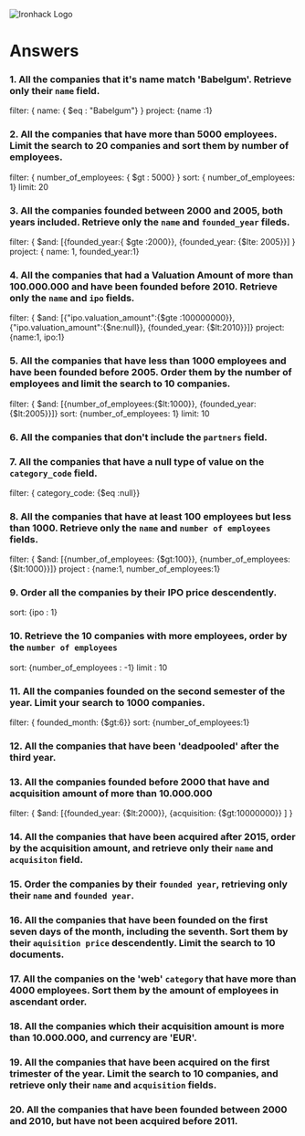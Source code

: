 ![Ironhack Logo](https://i.imgur.com/1QgrNNw.png)

# Answers

### 1. All the companies that it's name match 'Babelgum'. Retrieve only their `name` field.

filter: { name: { \$eq : "Babelgum"} }
project: {name :1}

### 2. All the companies that have more than 5000 employees. Limit the search to 20 companies and sort them by **number of employees**.

filter: { number_of_employees: { \$gt : 5000} }
sort: { number_of_employees: 1}
limit: 20

### 3. All the companies founded between 2000 and 2005, both years included. Retrieve only the `name` and `founded_year` fileds.

filter: { $and: [{founded_year:{ $gte :2000}}, {founded_year: {\$lte: 2005}}] }
project: { name: 1, founded_year:1}

### 4. All the companies that had a Valuation Amount of more than 100.000.000 and have been founded before 2010. Retrieve only the `name` and `ipo` fields.

filter: { $and: [{"ipo.valuation_amount":{$gte :100000000}}, {"ipo.valuation_amount":{$ne:null}}, {founded_year: {$lt:2010}}]}
project: {name:1, ipo:1}

### 5. All the companies that have less than 1000 employees and have been founded before 2005. Order them by the number of employees and limit the search to 10 companies.

filter: { $and: [{number_of_employees:{$lt:1000}}, {founded_year:{\$lt:2005}}]}
sort: {number_of_employees: 1}
limit: 10

### 6. All the companies that don't include the `partners` field.

<!-- Your Code Goes Here -->

### 7. All the companies that have a null type of value on the `category_code` field.

filter: { category_code: {\$eq :null}}

### 8. All the companies that have at least 100 employees but less than 1000. Retrieve only the `name` and `number of employees` fields.

filter: { $and: [{number_of_employees: {$gt:100}}, {number_of_employees: {\$lt:1000}}]}
project : {name:1, number_of_employees:1}

### 9. Order all the companies by their IPO price descendently.

sort: {ipo : 1}

### 10. Retrieve the 10 companies with more employees, order by the `number of employees`

sort: {number_of_employees : -1}
limit : 10

### 11. All the companies founded on the second semester of the year. Limit your search to 1000 companies.

filter: { founded_month: {\$gt:6}}
sort: {number_of_employees:1}

### 12. All the companies that have been 'deadpooled' after the third year.

<!-- Your Code Goes Here -->

### 13. All the companies founded before 2000 that have and acquisition amount of more than 10.000.000

filter: { $and: [{founded_year: {$lt:2000}}, {acquisition: {\$gt:10000000}} ] }

### 14. All the companies that have been acquired after 2015, order by the acquisition amount, and retrieve only their `name` and `acquisiton` field.

<!-- Your Code Goes Here -->

### 15. Order the companies by their `founded year`, retrieving only their `name` and `founded year`.

<!-- Your Code Goes Here -->

### 16. All the companies that have been founded on the first seven days of the month, including the seventh. Sort them by their `aquisition price` descendently. Limit the search to 10 documents.

<!-- Your Code Goes Here -->

### 17. All the companies on the 'web' `category` that have more than 4000 employees. Sort them by the amount of employees in ascendant order.

<!-- Your Code Goes Here -->

### 18. All the companies which their acquisition amount is more than 10.000.000, and currency are 'EUR'.

<!-- Your Code Goes Here -->

### 19. All the companies that have been acquired on the first trimester of the year. Limit the search to 10 companies, and retrieve only their `name` and `acquisition` fields.

<!-- Your Code Goes Here -->

### 20. All the companies that have been founded between 2000 and 2010, but have not been acquired before 2011.

<!-- Your Code Goes Here -->
